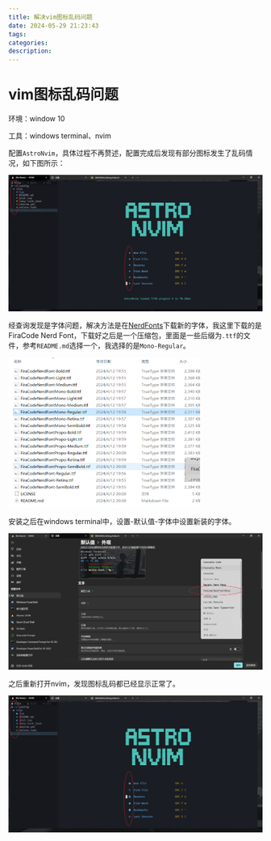 ```yaml
---
title: 解决vim图标乱码问题
date: 2024-05-29 21:23:43
tags:
categories:
description:
---
```


# vim图标乱码问题

环境：window 10

工具：windows terminal、nvim

配置`AstroNvim`，具体过程不再赘述，配置完成后发现有部分图标发生了乱码情况，如下图所示：

<img src="解决vim图标乱码问题/image-20240529213322713.png" alt="image-20240529213322713" style="zoom:50%;" />

经查询发现是字体问题，解决方法是在[NerdFonts](https://www.nerdfonts.com/)下载新的字体，我这里下载的是FiraCode Nerd Font，下载好之后是一个压缩包，里面是一些后缀为`.ttf`的文件，参考`README.md`选择一个，我选择的是`Mono-Regular`。

<img src="解决vim图标乱码问题/image-20240529213859565.png" alt="image-20240529213859565" style="zoom:50%;" />

安装之后在windows terminal中，设置-默认值-字体中设置新装的字体。

<img src="解决vim图标乱码问题/image-20240529214211855.png" alt="image-20240529214211855" style="zoom:50%;" />

之后重新打开nvim，发现图标乱码都已经显示正常了。

<img src="解决vim图标乱码问题/image-20240529214354306.png" alt="image-20240529214354306" style="zoom:50%;" />